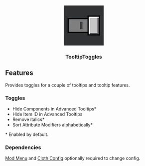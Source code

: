 <p align="center"><img src="https://github.com/yungando/TooltipToggles/blob/main/src/main/resources/assets/tooltiptoggles/icon.png" width="128" height="128"></p>
<h3 align="center">TooltipToggles</h3>

## Features
Provides toggles for a couple of tooltips and tooltip features.

### Toggles

- Hide Components in Advanced Tooltips*
- Hide Item ID in Advanced Tooltips
- Remove italics*
- Sort Attribute Modifiers alphabetically*

\* Enabled by default.

### Dependencies

[Mod Menu](https://modrinth.com/mod/modmenu) and [Cloth Config](https://modrinth.com/mod/cloth-config) optionally required to change config.